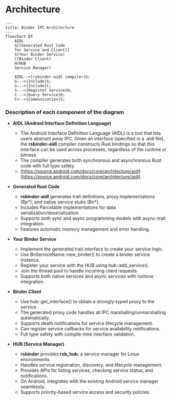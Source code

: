 # Architecture

```mermaid
---
title: Binder IPC Architecture
---
flowchart BT
    AIDL
    G[[Generated Rust Code
    for Service and Client]]
    S(Your Binder Service)
    C(Binder Client)
    H(HUB
    Service Manager)

    AIDL-->|rsbinder-aidl compiler|G;
    G-.->|Include|S;
    G-.->|Include|C;
    S-.->|Register Service|H;
    C-.->|Query Service|H;
    C<-->|Communication|S;
```

### Description of each component of the diagram
- **AIDL (Android Interface Definition Language)**
    - The Android Interface Definition Language (AIDL) is a tool that lets users abstract away IPC. Given an interface (specified in a .aidl file), the **rsbinder-aidl** compiler constructs Rust bindings so that this interface can be used across processes, regardless of the runtime or bitness.
    - The compiler generates both synchronous and asynchronous Rust code with full type safety.
    - [https://source.android.com/docs/core/architecture/aidl](https://source.android.com/docs/core/architecture/aidl)

- **Generated Rust Code**
    - **rsbinder-aidl** generates trait definitions, proxy implementations (Bp*), and native service stubs (Bn*).
    - Includes Parcelable implementations for data serialization/deserialization.
    - Supports both sync and async programming models with async-trait integration.
    - Features automatic memory management and error handling.

- **Your Binder Service**
    - Implement the generated trait interface to create your service logic.
    - Use BnServiceName::new_binder() to create a binder service instance.
    - Register your service with the HUB using hub::add_service().
    - Join the thread pool to handle incoming client requests.
    - Supports both native services and async services with runtime integration.

- **Binder Client**
    - Use hub::get_interface() to obtain a strongly-typed proxy to the service.
    - The generated proxy code handles all IPC marshalling/unmarshalling automatically.
    - Supports death notifications for service lifecycle management.
    - Can register service callbacks for service availability notifications.
    - Full type safety with compile-time interface validation.

- **HUB (Service Manager)**
    - **rsbinder** provides **rsb_hub**, a service manager for Linux environments.
    - Handles service registration, discovery, and lifecycle management.
    - Provides APIs for listing services, checking service status, and notifications.
    - On Android, integrates with the existing Android service manager seamlessly.
    - Supports priority-based service access and security policies.

